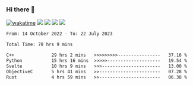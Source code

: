 ### Hi there 👋
[![wakatime](https://wakatime.com/badge/user/368879df-dc38-4b1a-86c4-8a2054a0e074.svg)](https://wakatime.com/@368879df-dc38-4b1a-86c4-8a2054a0e074)
<img src="https://img.shields.io/badge/Windows-0078D6?style=flat&logo=Windows&logoColor=white">
<img src="https://img.shields.io/badge/IntelliJ_IDEA-000000.svg?style=flat&logo=IntelliJ-IDEA&logoColor=white">
<img src="https://img.shields.io/badge/Visual_Studio_Code-007ACC?style=flat&logo=Visual-Studio-Code&logoColor=white">
<img src="https://img.shields.io/badge/Discord-5865F2?label=kano%233578&style=flat&logo=discord&logoColor=white">
<br>


<!--START_SECTION:waka-->

```txt
From: 14 October 2022 - To: 22 July 2023

Total Time: 78 hrs 9 mins

C++              29 hrs 2 mins   >>>>>>>>>----------------   37.16 %
Python           15 hrs 16 mins  >>>>>--------------------   19.54 %
Svelte           10 hrs 9 mins   >>>----------------------   13.00 %
ObjectiveC       5 hrs 41 mins   >>-----------------------   07.28 %
Rust             4 hrs 59 mins   >>-----------------------   06.38 %
```

<!--END_SECTION:waka-->

